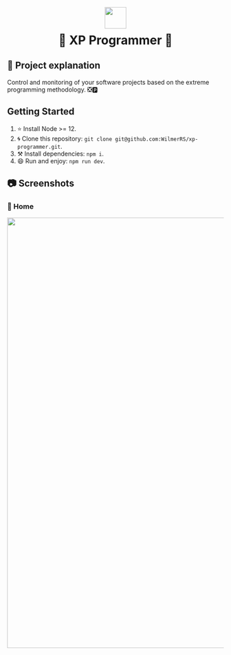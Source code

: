 <div align="center">
    <img width="50" height="" src='https://i.ibb.co/qNsJxNY/brabd.png' title='' />
</div>

<h1 style="margin-top:10px;" align="center"> 🚀
  <strong> XP Programmer </strong> 🔭
</h1>

## 🐧 Project explanation

Control and monitoring of your software projects based on the extreme programming methodology. ❎🅿️

## Getting Started

1. ⭐️ Install Node >= 12.
2. 🌀 Clone this repository: `git clone git@github.com:WilmerRS/xp-programmer.git`. 
3. ⚒️ Install dependencies: `npm i`.
4. 😄 Run and enjoy: `npm run dev`.

## 📷 Screenshots
### 🦀 Home
<div align="center">
  <img src="https://i.ibb.co/R2FwN3R/Home-bg.png" width="1000"/>
</div>
